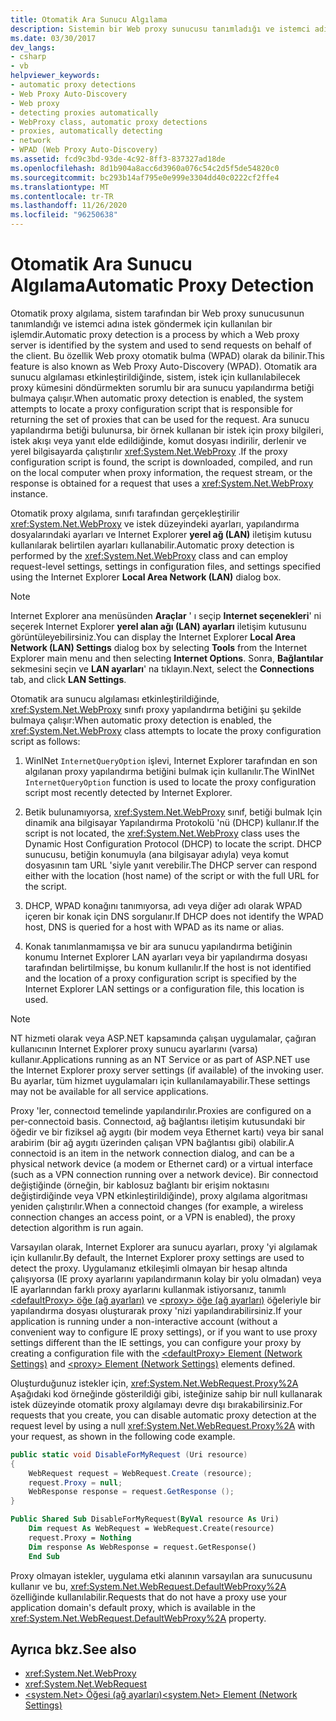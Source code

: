 ```yaml
---
title: Otomatik Ara Sunucu Algılama
description: Sistemin bir Web proxy sunucusu tanımladığı ve istemci adına istek göndermek için kullandığı otomatik proxy algılaması hakkında bilgi edinin.
ms.date: 03/30/2017
dev_langs:
- csharp
- vb
helpviewer_keywords:
- automatic proxy detections
- Web Proxy Auto-Discovery
- Web proxy
- detecting proxies automatically
- WebProxy class, automatic proxy detections
- proxies, automatically detecting
- network
- WPAD (Web Proxy Auto-Discovery)
ms.assetid: fcd9c3bd-93de-4c92-8ff3-837327ad18de
ms.openlocfilehash: 8d1b904a8acc6d3960a076c54c2d5f5de54820c0
ms.sourcegitcommit: bc293b14af795e0e999e3304dd40c0222cf2ffe4
ms.translationtype: MT
ms.contentlocale: tr-TR
ms.lasthandoff: 11/26/2020
ms.locfileid: "96250638"
---
```

# <a name="automatic-proxy-detection"></a><span data-ttu-id="dadab-103">Otomatik Ara Sunucu Algılama</span><span class="sxs-lookup"><span data-stu-id="dadab-103">Automatic Proxy Detection</span></span>

<span data-ttu-id="dadab-104">Otomatik proxy algılama, sistem tarafından bir Web proxy sunucusunun tanımlandığı ve istemci adına istek göndermek için kullanılan bir işlemdir.</span><span class="sxs-lookup"><span data-stu-id="dadab-104">Automatic proxy detection is a process by which a Web proxy server is identified by the system and used to send requests on behalf of the client.</span></span> <span data-ttu-id="dadab-105">Bu özellik Web proxy otomatik bulma (WPAD) olarak da bilinir.</span><span class="sxs-lookup"><span data-stu-id="dadab-105">This feature is also known as Web Proxy Auto-Discovery (WPAD).</span></span> <span data-ttu-id="dadab-106">Otomatik ara sunucu algılaması etkinleştirildiğinde, sistem, istek için kullanılabilecek proxy kümesini döndürmekten sorumlu bir ara sunucu yapılandırma betiği bulmaya çalışır.</span><span class="sxs-lookup"><span data-stu-id="dadab-106">When automatic proxy detection is enabled, the system attempts to locate a proxy configuration script that is responsible for returning the set of proxies that can be used for the request.</span></span> <span data-ttu-id="dadab-107">Ara sunucu yapılandırma betiği bulunursa, bir örnek kullanan bir istek için proxy bilgileri, istek akışı veya yanıt elde edildiğinde, komut dosyası indirilir, derlenir ve yerel bilgisayarda çalıştırılır <xref:System.Net.WebProxy> .</span><span class="sxs-lookup"><span data-stu-id="dadab-107">If the proxy configuration script is found, the script is downloaded, compiled, and run on the local computer when proxy information, the request stream, or the response is obtained for a request that uses a <xref:System.Net.WebProxy> instance.</span></span>  
  
 <span data-ttu-id="dadab-108">Otomatik proxy algılama, sınıfı tarafından gerçekleştirilir <xref:System.Net.WebProxy> ve istek düzeyindeki ayarları, yapılandırma dosyalarındaki ayarları ve Internet Explorer **yerel ağ (LAN)** iletişim kutusu kullanılarak belirtilen ayarları kullanabilir.</span><span class="sxs-lookup"><span data-stu-id="dadab-108">Automatic proxy detection is performed by the <xref:System.Net.WebProxy> class and can employ request-level settings, settings in configuration files, and settings specified using the Internet Explorer **Local Area Network (LAN)** dialog box.</span></span>  
  
> [!NOTE]
> <span data-ttu-id="dadab-109">Internet Explorer ana menüsünden **Araçlar** ' ı seçip **Internet seçenekleri**' ni seçerek Internet Explorer **yerel alan ağı (LAN) ayarları** iletişim kutusunu görüntüleyebilirsiniz.</span><span class="sxs-lookup"><span data-stu-id="dadab-109">You can display the Internet Explorer **Local Area Network (LAN) Settings** dialog box by selecting **Tools** from the Internet Explorer main menu and then selecting **Internet Options**.</span></span> <span data-ttu-id="dadab-110">Sonra, **Bağlantılar** sekmesini seçin ve **LAN ayarları**' na tıklayın.</span><span class="sxs-lookup"><span data-stu-id="dadab-110">Next, select the **Connections** tab, and click **LAN Settings**.</span></span>  
  
 <span data-ttu-id="dadab-111">Otomatik ara sunucu algılaması etkinleştirildiğinde, <xref:System.Net.WebProxy> sınıfı proxy yapılandırma betiğini şu şekilde bulmaya çalışır:</span><span class="sxs-lookup"><span data-stu-id="dadab-111">When automatic proxy detection is enabled, the <xref:System.Net.WebProxy> class attempts to locate the proxy configuration script as follows:</span></span>  
  
1. <span data-ttu-id="dadab-112">WinINet `InternetQueryOption` işlevi, Internet Explorer tarafından en son algılanan proxy yapılandırma betiğini bulmak için kullanılır.</span><span class="sxs-lookup"><span data-stu-id="dadab-112">The WinINet `InternetQueryOption` function is used to locate the proxy configuration script most recently detected by Internet Explorer.</span></span>  
  
2. <span data-ttu-id="dadab-113">Betik bulunamıyorsa, <xref:System.Net.WebProxy> sınıf, betiği bulmak Için dinamik ana bilgisayar Yapılandırma Protokolü 'nü (DHCP) kullanır.</span><span class="sxs-lookup"><span data-stu-id="dadab-113">If the script is not located, the <xref:System.Net.WebProxy> class uses the Dynamic Host Configuration Protocol (DHCP) to locate the script.</span></span> <span data-ttu-id="dadab-114">DHCP sunucusu, betiğin konumuyla (ana bilgisayar adıyla) veya komut dosyasının tam URL 'siyle yanıt verebilir.</span><span class="sxs-lookup"><span data-stu-id="dadab-114">The DHCP server can respond either with the location (host name) of the script or with the full URL for the script.</span></span>  
  
3. <span data-ttu-id="dadab-115">DHCP, WPAD konağını tanımıyorsa, adı veya diğer adı olarak WPAD içeren bir konak için DNS sorgulanır.</span><span class="sxs-lookup"><span data-stu-id="dadab-115">If DHCP does not identify the WPAD host, DNS is queried for a host with WPAD as its name or alias.</span></span>  
  
4. <span data-ttu-id="dadab-116">Konak tanımlanmamışsa ve bir ara sunucu yapılandırma betiğinin konumu Internet Explorer LAN ayarları veya bir yapılandırma dosyası tarafından belirtilmişse, bu konum kullanılır.</span><span class="sxs-lookup"><span data-stu-id="dadab-116">If the host is not identified and the location of a proxy configuration script is specified by the Internet Explorer LAN settings or a configuration file, this location is used.</span></span>  
  
> [!NOTE]
> <span data-ttu-id="dadab-117">NT hizmeti olarak veya ASP.NET kapsamında çalışan uygulamalar, çağıran kullanıcının Internet Explorer proxy sunucu ayarlarını (varsa) kullanır.</span><span class="sxs-lookup"><span data-stu-id="dadab-117">Applications running as an NT Service or as part of ASP.NET use the Internet Explorer proxy server settings (if available) of the invoking user.</span></span> <span data-ttu-id="dadab-118">Bu ayarlar, tüm hizmet uygulamaları için kullanılamayabilir.</span><span class="sxs-lookup"><span data-stu-id="dadab-118">These settings may not be available for all service applications.</span></span>  
  
 <span data-ttu-id="dadab-119">Proxy 'ler, connectoıd temelinde yapılandırılır.</span><span class="sxs-lookup"><span data-stu-id="dadab-119">Proxies are configured on a per-connectoid basis.</span></span> <span data-ttu-id="dadab-120">Connectoıd, ağ bağlantısı iletişim kutusundaki bir öğedir ve bir fiziksel ağ aygıtı (bir modem veya Ethernet kartı) veya bir sanal arabirim (bir ağ aygıtı üzerinden çalışan VPN bağlantısı gibi) olabilir.</span><span class="sxs-lookup"><span data-stu-id="dadab-120">A connectoid is an item in the network connection dialog, and can be a physical network device (a modem or Ethernet card) or a virtual interface (such as a VPN connection running over a network device).</span></span> <span data-ttu-id="dadab-121">Bir connectoıd değiştiğinde (örneğin, bir kablosuz bağlantı bir erişim noktasını değiştirdiğinde veya VPN etkinleştirildiğinde), proxy algılama algoritması yeniden çalıştırılır.</span><span class="sxs-lookup"><span data-stu-id="dadab-121">When a connectoid changes (for example, a wireless connection changes an access point, or a VPN is enabled), the proxy detection algorithm is run again.</span></span>  
  
 <span data-ttu-id="dadab-122">Varsayılan olarak, Internet Explorer ara sunucu ayarları, proxy 'yi algılamak için kullanılır.</span><span class="sxs-lookup"><span data-stu-id="dadab-122">By default, the Internet Explorer proxy settings are used to detect the proxy.</span></span> <span data-ttu-id="dadab-123">Uygulamanız etkileşimli olmayan bir hesap altında çalışıyorsa (IE proxy ayarlarını yapılandırmanın kolay bir yolu olmadan) veya IE ayarlarından farklı proxy ayarlarını kullanmak istiyorsanız, tanımlı [ \<defaultProxy> öğe (ağ ayarları)](../configure-apps/file-schema/network/defaultproxy-element-network-settings.md) ve [ \<proxy> öğe (ağ ayarları)](../configure-apps/file-schema/network/proxy-element-network-settings.md) öğeleriyle bir yapılandırma dosyası oluşturarak proxy 'nizi yapılandırabilirsiniz.</span><span class="sxs-lookup"><span data-stu-id="dadab-123">If your application is running under a non-interactive account (without a convenient way to configure IE proxy settings), or if you want to use proxy settings different than the IE settings, you can configure your proxy by creating a configuration file with the [\<defaultProxy> Element (Network Settings)](../configure-apps/file-schema/network/defaultproxy-element-network-settings.md) and [\<proxy> Element (Network Settings)](../configure-apps/file-schema/network/proxy-element-network-settings.md) elements defined.</span></span>  
  
 <span data-ttu-id="dadab-124">Oluşturduğunuz istekler için, <xref:System.Net.WebRequest.Proxy%2A> Aşağıdaki kod örneğinde gösterildiği gibi, isteğinize sahip bir null kullanarak istek düzeyinde otomatik proxy algılamayı devre dışı bırakabilirsiniz.</span><span class="sxs-lookup"><span data-stu-id="dadab-124">For requests that you create, you can disable automatic proxy detection at the request level by using a null <xref:System.Net.WebRequest.Proxy%2A> with your request, as shown in the following code example.</span></span>  
  
```csharp  
public static void DisableForMyRequest (Uri resource)  
{  
    WebRequest request = WebRequest.Create (resource);  
    request.Proxy = null;  
    WebResponse response = request.GetResponse ();  
}  
```  
  
```vb  
Public Shared Sub DisableForMyRequest(ByVal resource As Uri)  
    Dim request As WebRequest = WebRequest.Create(resource)  
    request.Proxy = Nothing  
    Dim response As WebResponse = request.GetResponse()  
    End Sub
```  
  
 <span data-ttu-id="dadab-125">Proxy olmayan istekler, uygulama etki alanının varsayılan ara sunucusunu kullanır ve bu, <xref:System.Net.WebRequest.DefaultWebProxy%2A> özelliğinde kullanılabilir.</span><span class="sxs-lookup"><span data-stu-id="dadab-125">Requests that do not have a proxy use your application domain's default proxy, which is available in the <xref:System.Net.WebRequest.DefaultWebProxy%2A> property.</span></span>  
  
## <a name="see-also"></a><span data-ttu-id="dadab-126">Ayrıca bkz.</span><span class="sxs-lookup"><span data-stu-id="dadab-126">See also</span></span>

- <xref:System.Net.WebProxy>
- <xref:System.Net.WebRequest>
- [<span data-ttu-id="dadab-127">\<system.Net> Öğesi (ağ ayarları)</span><span class="sxs-lookup"><span data-stu-id="dadab-127">\<system.Net> Element (Network Settings)</span></span>](../configure-apps/file-schema/network/system-net-element-network-settings.md)
